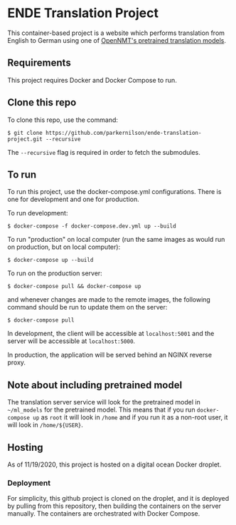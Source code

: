 # ENDE Translation Project
This container-based project is a website which performs translation from English to German using one of [OpenNMT's pretrained translation models](https://opennmt.net/Models-tf/).

## Requirements
This project requires Docker and Docker Compose to run.

## Clone this repo
To clone this repo, use the command:
```
$ git clone https://github.com/parkernilson/ende-translation-project.git --recursive
```
The `--recursive` flag is required in order to fetch the submodules.

## To run
To run this project, use the docker-compose.yml configurations. There is one for development and one for production.

To run development:
```
$ docker-compose -f docker-compose.dev.yml up --build
```
To run "production" on local computer (run the same images as would run on production, but on local computer):
```
$ docker-compose up --build
```
To run on the production server:
```
$ docker-compose pull && docker-compose up
```
and whenever changes are made to the remote images, the following command should be run to update them on the server:
```
$ docker-compose pull
```

In development, the client will be accessible at `localhost:5001` and the server will be accessible at `localhost:5000`.

In production, the application will be served behind an NGINX reverse proxy.

## Note about including pretrained model
The translation server service will look for the pretrained model in `~/ml_models` for the pretrained model. This means that if you run `docker-compose up` as `root` it will look in `/home` and if you run it as a non-root user, it will look in `/home/${USER}`.

## Hosting
As of 11/19/2020, this project is hosted on a digital ocean Docker droplet.

### Deployment
For simplicity, this github project is cloned on the droplet, and it is deployed by pulling from this repository, then building the containers on the server manually. The containers are orchestrated with Docker Compose.